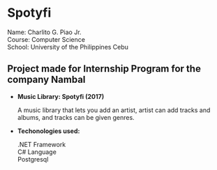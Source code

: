 # Spotyfi

Name: Charlito G. Piao Jr. <br>
Course: Computer Science <br>
School: University of the Philippines Cebu <br>

<h2>Project made for Internship Program for the company Nambal</h2>
<ul>
  <li><strong>Music Library: Spotyfi (2017)</strong></li>
    <p> 
       A music library that lets you add an artist, artist can add tracks and albums, and tracks can be given genres.
    </p>
  <li><strong>Techonologies used:</strong></li>
    <p>
      .NET Framework<br>
      C# Language<br>
      Postgresql<br>
    </p>
</ul>
